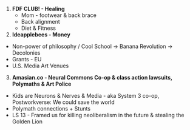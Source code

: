 


1. **FDF CLUB! - Healing**
   - Mom - footwear & back brace
   - Back alignment
   - Diet & Fitness
2. **Ideapplebees - Money**
 - Non-power of philosophy / Cool School -> Banana Revolution -> Decolonies
 - Grants - EU
 - U.S. Media Art Venues
3. **Amasian.co - Neural Commons Co-op & class action lawsuits, Polymaths & Art Police**
- Kids are Neurons & Nerves & Media - aka System 3 co-op, Postworkverse: We could save the world
- Polymath connections + Stunts
- LS 13 - Framed us for killing neoliberalism in the future & stealing the Golden Lion